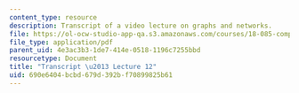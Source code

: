 ```yaml
---
content_type: resource
description: Transcript of a video lecture on graphs and networks.
file: https://ol-ocw-studio-app-qa.s3.amazonaws.com/courses/18-085-computational-science-and-engineering-i-fall-2008/690e6404bcbd679d392bf70899825b61_18-085F08-L12.pdf
file_type: application/pdf
parent_uid: 4e3ac3b3-1de7-414e-0518-1196c7255bbd
resourcetype: Document
title: "Transcript \u2013 Lecture 12"
uid: 690e6404-bcbd-679d-392b-f70899825b61
---
```

